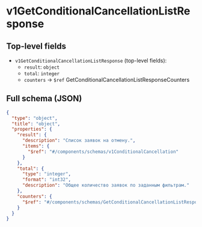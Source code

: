 # v1GetConditionalCancellationListResponse

## Top-level fields
- `v1GetConditionalCancellationListResponse` (top-level fields):
  - `result`: `object`
  - `total`: `integer`
  - `counters` → `$ref` GetConditionalCancellationListResponseCounters

## Full schema (JSON)
```json
{
  "type": "object",
  "title": "object",
  "properties": {
    "result": {
      "description": "Список заявок на отмену.",
      "items": {
        "$ref": "#/components/schemas/v1ConditionalCancellation"
      }
    },
    "total": {
      "type": "integer",
      "format": "int32",
      "description": "Общее количество заявок по заданным фильтрам."
    },
    "counters": {
      "$ref": "#/components/schemas/GetConditionalCancellationListResponseCounters"
    }
  }
}
```
